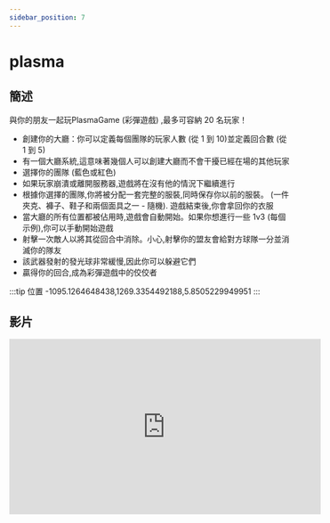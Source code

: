 ```yaml
---
sidebar_position: 7
---
```


# plasma

## 簡述

與你的朋友一起玩PlasmaGame (彩彈遊戲) ,最多可容納 20 名玩家！

- 創建你的大廳：你可以定義每個團隊的玩家人數 (從 1 到 10)並定義回合數 (從 1 到 5)
- 有一個大廳系統,這意味著幾個人可以創建大廳而不會干擾已經在場的其他玩家
- 選擇你的團隊 (藍色或紅色)
- 如果玩家崩潰或離開服務器,遊戲將在沒有他的情況下繼續進行
- 根據你選擇的團隊,你將被分配一套完整的服裝,同時保存你以前的服裝。 (一件夾克、褲子、鞋子和兩個面具之一 - 隨機). 遊戲結束後,你會拿回你的衣服
- 當大廳的所有位置都被佔用時,遊戲會自動開始。如果你想進行一些 1v3 (每個示例),你可以手動開始遊戲
- 射擊一次敵人以將其從回合中消除。小心,射擊你的盟友會給對方球隊一分並消滅你的隊友
- 該武器發射的發光球非常緩慢,因此你可以躲避它們
- 贏得你的回合,成為彩彈遊戲中的佼佼者

:::tip 位置
-1095.1264648438,1269.3354492188,5.8505229949951
:::

## 影片

<iframe width="560" height="315" src="https://www.youtube.com/embed/2L0JAXAFORk" title="YouTube video player" frameborder="0" allow="accelerometer; autoplay; clipboard-write; encrypted-media; gyroscope; picture-in-picture" allowfullscreen></iframe>